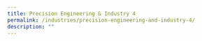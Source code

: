 ```yaml
---
title: Precision Engineering & Industry 4
permalink: /industries/precision-engineering-and-industry-4/
description: ""
---
```

